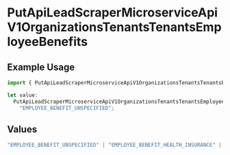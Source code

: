 # PutApiLeadScraperMicroserviceApiV1OrganizationsTenantsTenantsEmployeeBenefits

## Example Usage

```typescript
import { PutApiLeadScraperMicroserviceApiV1OrganizationsTenantsTenantsEmployeeBenefits } from "oppulence-backend-sdk/models/operations";

let value:
  PutApiLeadScraperMicroserviceApiV1OrganizationsTenantsTenantsEmployeeBenefits =
    "EMPLOYEE_BENEFIT_UNSPECIFIED";
```

## Values

```typescript
"EMPLOYEE_BENEFIT_UNSPECIFIED" | "EMPLOYEE_BENEFIT_HEALTH_INSURANCE" | "EMPLOYEE_BENEFIT_RETIREMENT_PLAN" | "EMPLOYEE_BENEFIT_PAID_TIME_OFF" | "EMPLOYEE_BENEFIT_REMOTE_WORK"
```